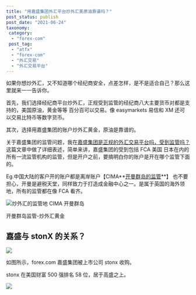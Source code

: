 ```yaml
---
title: "用嘉盛集团外汇平台炒外汇美原油靠谱吗？"
post_status: publish
post_date: "2021-06-24"
taxonomy:
 category:
  - "forex-com"
 post_tag:
  - "atfx"
  - "forex-com"
  - "外汇交易"
  - "外汇交易平台"
---
```


如果你想炒外汇，又不知道哪个经纪商安全，点差怎样，是不是适合自己？那么这里就来一一告诉你。

首先，我们选择经纪商平台炒外汇，正规受到监管的经纪商八大主要货币对都是支持的，美国原油，黄金等等 百分百可以交易。像 easymarkets 易信和 XM 还可以交易比特币等数字货币。

其次，选择用嘉盛集团的账户炒外汇黄金，原油是靠谱的。

关于嘉盛集团的监管问题，我在[嘉盛集团是正规的外汇交易平台吗，受到监管吗？](https://www.ssgg.net/gaincapital-formal-brokers.html)这篇文章中做了详细表述，简单来讲，嘉盛集团的受到包括 FCA 美国 日本在内的所有一流监管机构的监管，但是开户之前，要搞明白你的账户是开在哪个监管下面的。

Eg.中国大陆的客户开的账户都是离岸账户【CIMA**[开曼群岛的监管](https://baike.baidu.com/item/CIMA/20309720)**】 也不要担心，开曼是避税天堂，同样致力于打造成金融中心之一。是属于英国的海外领地，所有的监管都在像 FCA 看齐。

![炒外汇的监管地 CIMA 开曼群岛](https://testingcf.jsdelivr.net/gh/jarlin8/img@main/imgHD/1624539075520-cayman.png)

开曼群岛监管-炒外汇黄金

## 嘉盛与 stonX 的关系？

![](https://testingcf.jsdelivr.net/gh/jarlin8/img@main/imgHD/1626964597498-嘉盛与stonX关系.png)

如图所示，forex.com 嘉盛集团被上市公司 stonx 收购。

stonx 在美国财富 500 强排名 58 位，居于高盛之上。

![](https://cdn.fendou.la/tuoss/%E5%98%89%E7%9B%9B%E6%AF%8D%E5%85%AC%E5%8F%B8stonX.png)
